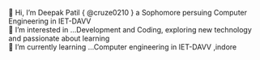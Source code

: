 
👋 Hi, I’m Deepak Patil { @cruze0210 } a Sophomore persuing Computer Engineering in IET-DAVV <br>
👀 I’m interested in ...Development and Coding, exploring new technology and passionate about learning <br>
🌱 I’m currently learning ...Computer engineering in IET-DAVV ,indore


<!---
DeepakkPatil/DeepakkPatil is a ✨ special ✨ repository because its `README.md` (this file) appears on your GitHub profile.
You can click the Preview link to take a look at your changes.
--->
